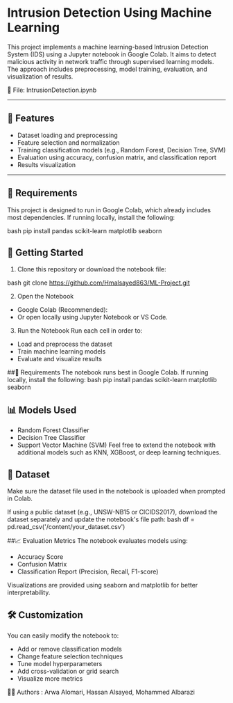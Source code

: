 # Intrusion Detection Using Machine Learning

This project implements a machine learning-based Intrusion Detection System (IDS) using a Jupyter notebook in Google Colab. It aims to detect malicious activity in network traffic through supervised learning models. The approach includes preprocessing, model training, evaluation, and visualization of results.

📁 File: IntrusionDetection.ipynb

---

## 📌 Features

- Dataset loading and preprocessing
- Feature selection and normalization
- Training classification models (e.g., Random Forest, Decision Tree, SVM)
- Evaluation using accuracy, confusion matrix, and classification report
- Results visualization

---

## 🔧 Requirements

This project is designed to run in Google Colab, which already includes most dependencies. If running locally, install the following:

bash
pip install pandas scikit-learn matplotlib seaborn


## 🚀 Getting Started

1. Clone this repository or download the notebook file:

bash
git clone https://github.com/Hmalsayed863/ML-Project.git

2. Open the Notebook
- Google Colab (Recommended):
- Or open locally using Jupyter Notebook or VS Code.

3. Run the Notebook
Run each cell in order to:
- Load and preprocess the dataset
- Train machine learning models
- Evaluate and visualize results

##🧰 Requirements
The notebook runs best in Google Colab. If running locally, install the following:
bash
pip install pandas scikit-learn matplotlib seaborn


## 📊 Models Used
- Random Forest Classifier
- Decision Tree Classifier
- Support Vector Machine (SVM)
Feel free to extend the notebook with additional models such as KNN, XGBoost, or deep learning techniques.

## 📂 Dataset
Make sure the dataset file used in the notebook is uploaded when prompted in Colab.

If using a public dataset (e.g., UNSW-NB15 or CICIDS2017), download the dataset separately and update the notebook's file path:
bash
df = pd.read_csv('/content/your_dataset.csv')

##📈 Evaluation Metrics
The notebook evaluates models using:

- Accuracy Score
- Confusion Matrix
- Classification Report (Precision, Recall, F1-score)

Visualizations are provided using seaborn and matplotlib for better interpretability.

## 🛠 Customization
You can easily modify the notebook to:

- Add or remove classification models
- Change feature selection techniques
- Tune model hyperparameters
- Add cross-validation or grid search
- Visualize more metrics

👩‍💻 Authors : 
Arwa Alomari, Hassan Alsayed, Mohammed Albarazi
